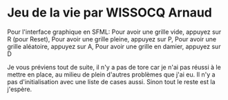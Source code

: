 # Jeu de la vie par WISSOCQ Arnaud

Pour l'interface graphique en SFML:
Pour avoir une grille vide, appuyez sur R (pour Reset),
Pour avoir une grille pleine, appuyez sur P,
Pour avoir une grille aléatoire, appuyez sur A,
Pour avoir une grille en damier, appuyez sur D

Je vous préviens tout de suite, il n'y a pas de tore car je n'ai pas réussi à le mettre en place, au milieu de plein d'autres problèmes que j'ai eu.
Il n'y a pas d'initialisation avec une liste de cases aussi.
Sinon tout le reste est la j'espère.
